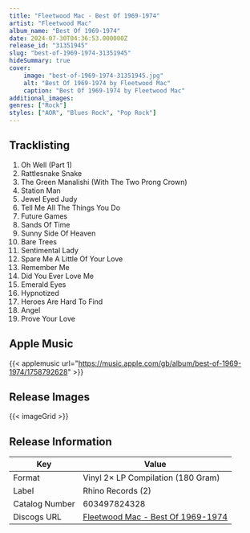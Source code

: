 ```yaml
---
title: "Fleetwood Mac - Best Of 1969-1974"
artist: "Fleetwood Mac"
album_name: "Best Of 1969-1974"
date: 2024-07-30T04:36:53.000000Z
release_id: "31351945"
slug: "best-of-1969-1974-31351945"
hideSummary: true
cover:
    image: "best-of-1969-1974-31351945.jpg"
    alt: "Best Of 1969-1974 by Fleetwood Mac"
    caption: "Best Of 1969-1974 by Fleetwood Mac"
additional_images:
genres: ["Rock"]
styles: ["AOR", "Blues Rock", "Pop Rock"]
---
```




## Tracklisting
1. Oh Well (Part 1)
2. Rattlesnake Snake
3. The Green Manalishi (With The Two Prong Crown)
4. Station Man
5. Jewel Eyed Judy
6. Tell Me All The Things You Do
7. Future Games
8. Sands Of Time
9. Sunny Side Of Heaven
10. Bare Trees
11. Sentimental Lady
12. Spare Me A Little Of Your Love
13. Remember Me
14. Did You Ever Love Me
15. Emerald Eyes
16. Hypnotized
17. Heroes Are Hard To Find
18. Angel
19. Prove Your Love

## Apple Music
{{< applemusic url="https://music.apple.com/gb/album/best-of-1969-1974/1758792628" >}}<br>




## Release Images
{{< imageGrid >}}

## Release Information
|  Key           | Value                                                |
| ---------------| ---------------------------------------------------- |
| Format         | Vinyl 2× LP Compilation (180 Gram) |
| Label          | Rhino Records (2) |
| Catalog Number | 603497824328 |
| Discogs URL    | [Fleetwood Mac - Best Of 1969-1974](https://www.discogs.com/release/31351945-Fleetwood-Mac-Best-Of-1969-1974) |